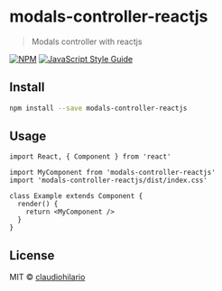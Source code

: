 # modals-controller-reactjs

> Modals controller with reactjs

[![NPM](https://img.shields.io/npm/v/modals-controller-reactjs.svg)](https://www.npmjs.com/package/modals-controller-reactjs) [![JavaScript Style Guide](https://img.shields.io/badge/code_style-standard-brightgreen.svg)](https://standardjs.com)

## Install

```bash
npm install --save modals-controller-reactjs
```

## Usage

```tsx
import React, { Component } from 'react'

import MyComponent from 'modals-controller-reactjs'
import 'modals-controller-reactjs/dist/index.css'

class Example extends Component {
  render() {
    return <MyComponent />
  }
}
```

## License

MIT © [claudiohilario](https://github.com/claudiohilario)
